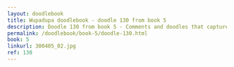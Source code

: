 ```yaml
---
layout: doodlebook
title: Wupadupa doodlebook - doodle 130 from book 5
description: Doodle 130 from book 5 - Comments and doodles that capture the essence of this event  
permalink: /doodlebook/book-5/doodle-130.html
book: 5
linkurl: 300405_02.jpg
ref: 130
---	  
```

																																																																							